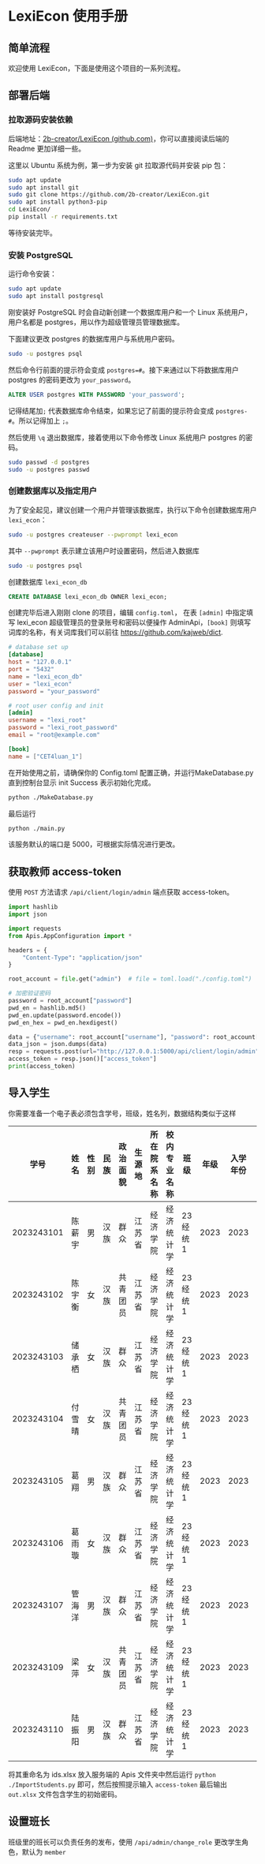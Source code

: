# LexiEcon 使用手册

## 简单流程

欢迎使用 LexiEcon，下面是使用这个项目的一系列流程。

## 部署后端

### 拉取源码安装依赖

后端地址：[2b-creator/LexiEcon (github.com)](https://github.com/2b-creator/LexiEcon)，你可以直接阅读后端的 Readme 更加详细一些。

这里以 Ubuntu 系统为例，第一步为安装 git 拉取源代码并安装 pip 包：

```sh
sudo apt update
sudo apt install git
sudo git clone https://github.com/2b-creator/LexiEcon.git
sudo apt install python3-pip
cd LexiEcon/
pip install -r requirements.txt
```

等待安装完毕。

### 安装 PostgreSQL

运行命令安装：

```sh
sudo apt update
sudo apt install postgresql
```

刚安装好 PostgreSQL 时会自动新创建一个数据库用户和一个 Linux 系统用户，用户名都是 postgres，用以作为超级管理员管理数据库。

下面建议更改 postgres 的数据库用户与系统用户密码。

```sh
sudo -u postgres psql
```

然后命令行前面的提示符会变成 `postgres=#`。接下来通过以下将数据库用户 postgres 的密码更改为 `your_password`。

```sql
ALTER USER postgres WITH PASSWORD 'your_password';
```

记得结尾加`;` 代表数据库命令结束，如果忘记了前面的提示符会变成 `postgres-#`。所以记得加上 `;`。

然后使用 `\q` 退出数据库，接着使用以下命令修改 Linux 系统用户 postgres 的密码。

```sh
sudo passwd -d postgres 
sudo -u postgres passwd
```

### 创建数据库以及指定用户

为了安全起见，建议创建一个用户并管理该数据库，执行以下命令创建数据库用户 `lexi_econ`：

```sh
sudo -u postgres createuser --pwprompt lexi_econ
```

其中 `--pwprompt` 表示建立该用户时设置密码，然后进入数据库

```sh
sudo -u postgres psql
```

创建数据库 `lexi_econ_db`

```sql
CREATE DATABASE lexi_econ_db OWNER lexi_econ;
```

创建完毕后进入刚刚 clone 的项目，编辑 `config.toml`， 在表 `[admin]` 中指定填写 lexi_econ 超级管理员的登录账号和密码以便操作 AdminApi，`[book]` 则填写词库的名称，有关词库我们可以前往 https://github.com/kajweb/dict.

```toml
# database set up
[database]
host = "127.0.0.1"
port = "5432"
name = "lexi_econ_db"
user = "lexi_econ"
password = "your_password"

# root user config and init
[admin]
username = "lexi_root"
password = "lexi_root_password"
email = "root@example.com"

[book]
name = ["CET4luan_1"]
```

在开始使用之前，请确保你的 Config.toml 配置正确，并运行MakeDatabase.py 直到控制台显示 init Success 表示初始化完成。

```sh
python ./MakeDatabase.py
```

最后运行

```sh
python ./main.py
```

该服务默认的端口是 5000，可根据实际情况进行更改。

## 获取教师 access-token

使用 `POST` 方法请求 `/api/client/login/admin` 端点获取 access-token。

```python
import hashlib
import json

import requests
from Apis.AppConfiguration import *

headers = {
    "Content-Type": "application/json"
}

root_account = file.get("admin")  # file = toml.load("./config.toml")

# 加密验证密码
password = root_account["password"]
pwd_en = hashlib.md5()
pwd_en.update(password.encode())
pwd_en_hex = pwd_en.hexdigest()

data = {"username": root_account["username"], "password": root_account["password"]}
data_json = json.dumps(data)
resp = requests.post(url="http://127.0.0.1:5000/api/client/login/admin", headers=headers, data=data_json)
access_token = resp.json()["access_token"]
print(access_token)
```

## 导入学生

你需要准备一个电子表必须包含学号，班级，姓名列，数据结构类似于这样

| 学号       | 姓名   | 性别 | 民族 | 政治面貌 | 生源地 | 所在院系名称 | 校内专业名称 | 班级    | 年级 | 入学年份 | 学制 |
| ---------- | ------ | ---- | ---- | -------- | ------ | ------------ | :----------- | ------- | ---- | -------- | ---- |
| 2023243101 | 陈薪宇 | 男   | 汉族 | 群众     | 江苏省 | 经济学院     | 经济统计学   | 23经统1 | 2023 | 2023     | 4    |
| 2023243102 | 陈宇衡 | 女   | 汉族 | 共青团员 | 江苏省 | 经济学院     | 经济统计学   | 23经统1 | 2023 | 2023     | 4    |
| 2023243103 | 储承栖 | 女   | 汉族 | 群众     | 江苏省 | 经济学院     | 经济统计学   | 23经统1 | 2023 | 2023     | 4    |
| 2023243104 | 付雪晴 | 女   | 汉族 | 共青团员 | 江苏省 | 经济学院     | 经济统计学   | 23经统1 | 2023 | 2023     | 4    |
| 2023243105 | 葛翔   | 男   | 汉族 | 群众     | 江苏省 | 经济学院     | 经济统计学   | 23经统1 | 2023 | 2023     | 4    |
| 2023243106 | 葛雨璇 | 女   | 汉族 | 群众     | 江苏省 | 经济学院     | 经济统计学   | 23经统1 | 2023 | 2023     | 4    |
| 2023243107 | 管海洋 | 男   | 汉族 | 群众     | 江苏省 | 经济学院     | 经济统计学   | 23经统1 | 2023 | 2023     | 4    |
| 2023243109 | 梁萍   | 女   | 汉族 | 共青团员 | 江苏省 | 经济学院     | 经济统计学   | 23经统1 | 2023 | 2023     | 4    |
| 2023243110 | 陆振阳 | 男   | 汉族 | 群众     | 江苏省 | 经济学院     | 经济统计学   | 23经统1 | 2023 | 2023     | 4    |

将其重命名为 ids.xlsx 放入服务端的 Apis 文件夹中然后运行 `python ./ImportStudents.py` 即可，然后按照提示输入 `access-token` 最后输出 `out.xlsx` 文件包含学生的初始密码。

## 设置班长

班级里的班长可以负责任务的发布，使用 `/api/admin/change_role` 更改学生角色，默认为 `member`
